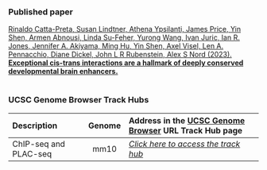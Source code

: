 ### Published paper

[Rinaldo Catta-Preta, Susan Lindtner, Athena Ypsilanti, James Price, Yin Shen, Armen Abnousi, Linda Su-Feher, Yurong Wang, Ivan Juric, Ian R. Jones, Jennifer A. Akiyama, Ming Hu, Yin Shen, Axel Visel, Len A. Pennacchio, Diane Dickel, John L R Rubenstein, Alex S Nord (2023). 
**Exceptional cis-trans interactions are a hallmark of deeply conserved developmental brain enhancers.** ](https://doi.org/)

#

### UCSC Genome Browser Track Hubs



| Description                                   | Genome  | Address in the [UCSC Genome Browser](https://genome.ucsc.edu/cgi-bin/hgHubConnect) URL Track Hub page   |
| :---                                          | :---:   | :---        |
| ChIP-seq and PLAC-seq                             | mm10    | [*Click here to access the track hub*](http://genome.ucsc.edu/cgi-bin/hgTracks?db=mm10&hubUrl=https://bioshare.bioinformatics.ucdavis.edu/bioshare/download/i0bzlowx1b7v56j/COMB00.txt)  |


